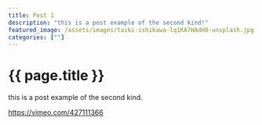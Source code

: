 ```yaml
---
title: Post 1
description: "this is a post example of the second kind!"
featured_image: /assets/images/taiki-ishikawa-lq1KA7HAdH0-unsplash.jpg
categories: [""]
---
```


# {{ page.title }}

this is a post example of the second kind.

https://vimeo.com/427111366

